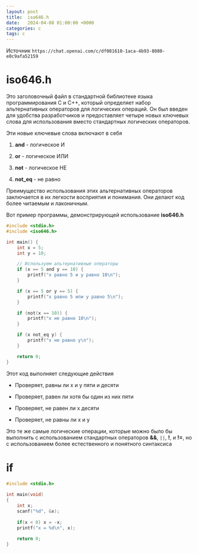 ```yaml
---
layout: post
title:  iso646.h
date:   2024-04-08 01:00:00 +0000
categories: c
tags: c
---
```


Источник `https://chat.openai.com/c/df081610-1aca-4b93-8080-e0c9afa52159`

# iso646.h 

Это заголовочный файл в стандартной библиотеке языка программирования C и C++, который определяет набор альтернативных операторов для логических операций. Он был введен для удобства разработчиков и предоставляет четыре новых ключевых слова для использования вместо стандартных логических операторов.

Эти новые ключевые слова включают в себя

1. **and** - логическое И

2. **or** - логическое ИЛИ

3. **not** - логическое НЕ

4. **not_eq** - не равно

Преимущество использования этих альтернативных операторов заключается в их легкости восприятия и понимания. Они делают код более читаемым и лаконичным.

Вот пример программы, демонстрирующей использование **iso646.h**

```c
#include <stdio.h>
#include <iso646.h>

int main() {
    int x = 5;
    int y = 10;

    // Используем альтернативные операторы
    if (x == 5 and y == 10) {
        printf("x равно 5 и y равно 10\n");
    }

    if (x == 5 or y == 5) {
        printf("x равно 5 или y равно 5\n");
    }

    if (not(x == 10)) {
        printf("x не равно 10\n");
    }

    if (x not_eq y) {
        printf("x не равно y\n");
    }

    return 0;
}
```

Этот код выполняет следующие действия

* Проверяет, равны ли x и y пяти и десяти

* Проверяет, равен ли хотя бы один из них пяти

* Проверяет, не равен ли x десяти

* Проверяет, не равны ли x и y

Это те же самые логические операции, которые можно было бы выполнить с использованием стандартных операторов **&&**, `||`, **!**, и **!=**, но с использованием более естественного и понятного синтаксиса 

# if

```c
#include <stdio.h>
 
int main(void)
{
    int x;
    scanf("%d", &x);
 
    if(x < 0) x = -x;
    printf("x = %d\n", x);
 
    return 0;
}
```
